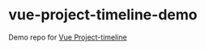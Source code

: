 # vue-project-timeline-demo

Demo repo for [Vue Project-timeline](https://github.com/gerwinov/vue-project-timeline)
